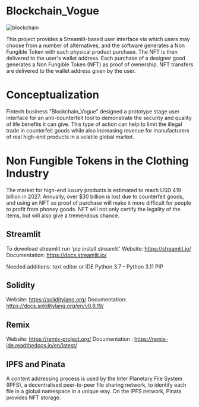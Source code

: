 # Blockchain_Vogue

![blockchain](https://user-images.githubusercontent.com/102783432/232370447-f5f5c770-bef0-4c9c-8ba5-aa05ca407dbb.jpg)


This project provides a Streamlit-based user interface via which users may choose from a number of alternatives, and the software generates a Non Fungible Token with each physical product purchase. The NFT is then delivered to the user's wallet address. Each purchase of a designer good generates a Non Fungible Token (NFT) as proof of ownership. NFT transfers are delivered to the wallet address given by the user.

# Conceptualization

Fintech business "Blockchain_Vogue" designed a prototype stage user interface for an anti-counterfeit tool to demonstrate the security and quality of life benefits it can give. This type of action can help to limit the illegal trade in counterfeit goods while also increasing revenue for manufacturers of real high-end products in a volatile global market.

# Non Fungible Tokens in the Clothing Industry

The market for high-end luxury products is estimated to reach USD 419 billion in 2027. Annually, over $30 billion is lost due to counterfeit goods, and using an NFT as proof of purchase will make it more difficult for people to profit from phoney goods. NFT will not only certify the legality of the items, but will also give a tremendous chance.


## Streamlit 

To download streamlit run 'pip install streamlit' 
Website: https://streamlit.io/ 
Documentation: https://docs.streamlit.io/ 


Needed additions:
text editor or IDE 
Python 3.7 - Python 3.11
PIP 

## Solidity

Website: https://soliditylang.org/ 
Documentation: https://docs.soliditylang.org/en/v0.8.19/

## Remix

Website: https://remix-project.org/ 
Documentation : https://remix-ide.readthedocs.io/en/latest/ 


## IPFS and Pinata

A content addressing process is used by the Inter Planetary File System (IPFS), a decentralised peer-to-peer file sharing network, to identify each file in a global namespace in a unique way. On the IPFS network, Pinata provides NFT storage.

